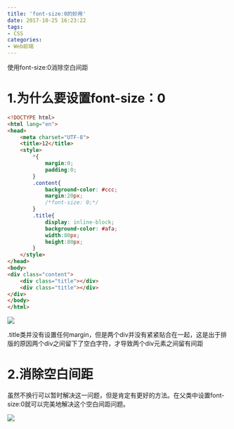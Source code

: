 ```yaml
---
title: 'font-size:0的妙用'
date: 2017-10-25 16:23:22
tags:
- CSS
categories:
- Web前端
---
```

使用font-size:0消除空白间距
<!--more-->
# 1.为什么要设置font-size：0

```html
<!DOCTYPE html>
<html lang="en">
<head>
    <meta charset="UTF-8">
    <title>12</title>
    <style>
        *{
            margin:0;
            padding:0;
        }
        .content{
            background-color: #ccc;
            margin:20px;
            /*font-size: 0;*/
        }
        .title{
            display: inline-block;
            background-color: #afa;
            width:80px;
            height:80px;
        }
    </style>
</head>
<body>
<div class="content">
    <div class="title"></div>
    <div class="title"></div>
</div>
</body>
</html>
```
![](http://112.74.18.120/p03.png)

.title类并没有设置任何margin，但是两个div并没有紧紧贴合在一起，这是出于排版的原因两个div之间留下了空白字符，才导致两个div元素之间留有间距

# 2.消除空白间距

虽然不换行可以暂时解决这一问题，但是肯定有更好的方法。在父类中设置font-size:0就可以完美地解决这个空白间距问题。 

![](http://112.74.18.120/p04.png)
